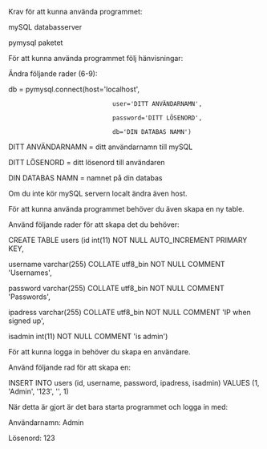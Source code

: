 Krav för att kunna använda programmet:

mySQL databasserver

pymysql paketet



För att kunna använda programmet följ hänvisningar:

Ändra följande rader (6-9):

db = pymysql.connect(host='localhost',

                                 user='DITT ANVÄNDARNAMN',
								 
                                 password='DITT LÖSENORD',
								 
                                 db='DIN DATABAS NAMN')
								 
								 
DITT ANVÄNDARNAMN = ditt användarnamn till mySQL

DITT LÖSENORD = ditt lösenord till användaren

DIN DATABAS NAMN = namnet på din databas

Om du inte kör mySQL servern localt ändra även host.


För att kunna använda programmet behöver du även skapa en ny table.

Använd följande rader för att skapa det du behöver:


CREATE TABLE users (id int(11) NOT NULL AUTO_INCREMENT PRIMARY KEY, 

username varchar(255) COLLATE utf8_bin NOT NULL COMMENT 'Usernames', 

password varchar(255) COLLATE utf8_bin NOT NULL COMMENT 'Passwords', 

ipadress varchar(255) COLLATE utf8_bin NOT NULL COMMENT 'IP when signed up', 

isadmin int(11) NOT NULL COMMENT 'is admin')



För att kunna logga in behöver du skapa en användare.

Använd följande rad för att skapa en:

INSERT INTO users (id, username, password, ipadress, isadmin) VALUES (1, 'Admin', '123', '', 1)


När detta är gjort är det bara starta programmet och logga in med:

Användarnamn: Admin

Lösenord: 123
